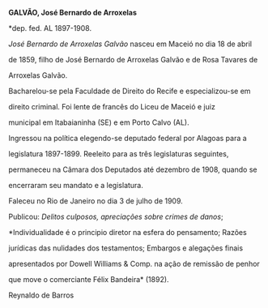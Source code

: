 **GALVÃO, José Bernardo de Arroxelas**



\*dep. fed. AL 1897-1908.



*José Bernardo de Arroxelas Galvão* nasceu em Maceió no dia 18 de abril

de 1859, filho de José Bernardo de Arroxelas Galvão e de Rosa Tavares de

Arroxelas Galvão.



Bacharelou-se pela Faculdade de Direito do Recife e especializou-se em

direito criminal. Foi lente de francês do Liceu de Maceió e juiz

municipal em Itabaianinha (SE) e em Porto Calvo (AL).



Ingressou na política elegendo-se deputado federal por Alagoas para a

legislatura 1897-1899. Reeleito para as três legislaturas seguintes,

permaneceu na Câmara dos Deputados até dezembro de 1908, quando se

encerraram seu mandato e a legislatura.



Faleceu no Rio de Janeiro no dia 3 de julho de 1909.



Publicou: *Delitos culposos, apreciações sobre crimes de danos*;

*Individualidade é o principio diretor na esfera do pensamento; Razões

jurídicas das nulidades dos testamentos; Embargos e alegações finais

apresentados por Dowell Williams & Comp. na ação de remissão de penhor

que move o comerciante Félix Bandeira* (1892).



Reynaldo de Barros



